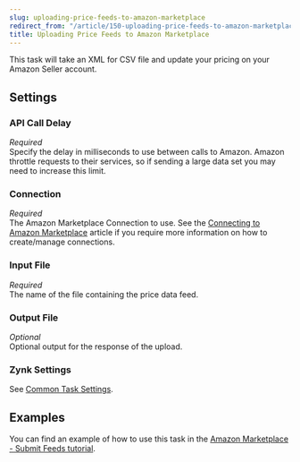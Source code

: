```yaml
---
slug: uploading-price-feeds-to-amazon-marketplace
redirect_from: "/article/150-uploading-price-feeds-to-amazon-marketplace"
title: Uploading Price Feeds to Amazon Marketplace
---
```

This task will take an XML for CSV file and update your pricing on your Amazon Seller account.

## Settings
### API Call Delay
_Required_  
Specify the delay in milliseconds to use between calls to Amazon. Amazon throttle requests to their services, so if sending a large data set you may need to increase this limit.

### Connection
_Required_  
The Amazon Marketplace Connection to use. See the [Connecting to Amazon Marketplace](connecting-to-amazon-marketplace) article if you require more information on how to create/manage connections.

### Input File
_Required_  
The name of the file containing the price data feed.

### Output File
_Optional_  
Optional output for the response of the upload. 

### Zynk Settings
See [Common Task Settings](common-task-settings).

## Examples
You can find an example of how to use this task in the [Amazon Marketplace - Submit Feeds tutorial](amazon-submit-feeds).